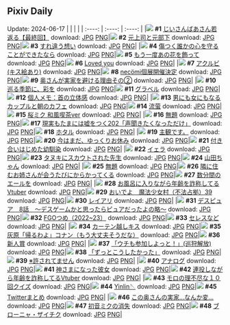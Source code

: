 ## Pixiv Daily
Update: 2024-06-17
|      |      |      |
| :----: | :----: | :----: |
|![](https://pixiv.microyu.workers.dev/c/240x480/img-master/img/2024/06/15/12/57/10/119650997_p0_master1200.jpg) **#1** [じいさんばあさん若返る【最終回】](https://www.pixiv.net/artworks/119650997) download: [JPG](https://pixiv.microyu.workers.dev/img-original/img/2024/06/15/12/57/10/119650997_p0.jpg) [PNG](https://pixiv.microyu.workers.dev/img-original/img/2024/06/15/12/57/10/119650997_p0.png)|![](https://pixiv.microyu.workers.dev/c/240x480/img-master/img/2024/06/15/00/03/16/119640302_p0_master1200.jpg) **#2** [元上司と元部下](https://www.pixiv.net/artworks/119640302) download: [JPG](https://pixiv.microyu.workers.dev/img-original/img/2024/06/15/00/03/16/119640302_p0.jpg) [PNG](https://pixiv.microyu.workers.dev/img-original/img/2024/06/15/00/03/16/119640302_p0.png)|![](https://pixiv.microyu.workers.dev/c/240x480/img-master/img/2024/06/15/00/00/27/119639966_p0_master1200.jpg) **#3** [すれ違う想い](https://www.pixiv.net/artworks/119639966) download: [JPG](https://pixiv.microyu.workers.dev/img-original/img/2024/06/15/00/00/27/119639966_p0.jpg) [PNG](https://pixiv.microyu.workers.dev/img-original/img/2024/06/15/00/00/27/119639966_p0.png)|
|![](https://pixiv.microyu.workers.dev/c/240x480/img-master/img/2024/06/15/00/00/31/119639984_p0_master1200.jpg) **#4** [傷つく誰かの心を守ることができたなら](https://www.pixiv.net/artworks/119639984) download: [JPG](https://pixiv.microyu.workers.dev/img-original/img/2024/06/15/00/00/31/119639984_p0.jpg) [PNG](https://pixiv.microyu.workers.dev/img-original/img/2024/06/15/00/00/31/119639984_p0.png)|![](https://pixiv.microyu.workers.dev/c/240x480/img-master/img/2024/06/16/00/01/08/119671898_p0_master1200.jpg) **#5** [もう一度あの花を飾って](https://www.pixiv.net/artworks/119671898) download: [JPG](https://pixiv.microyu.workers.dev/img-original/img/2024/06/16/00/01/08/119671898_p0.jpg) [PNG](https://pixiv.microyu.workers.dev/img-original/img/2024/06/16/00/01/08/119671898_p0.png)|![](https://pixiv.microyu.workers.dev/c/240x480/img-master/img/2024/06/15/00/08/44/119640555_p0_master1200.jpg) **#6** [Loved you](https://www.pixiv.net/artworks/119640555) download: [JPG](https://pixiv.microyu.workers.dev/img-original/img/2024/06/15/00/08/44/119640555_p0.jpg) [PNG](https://pixiv.microyu.workers.dev/img-original/img/2024/06/15/00/08/44/119640555_p0.png)|
|![](https://pixiv.microyu.workers.dev/c/240x480/img-master/img/2024/06/15/14/28/24/119655329_p0_master1200.jpg) **#7** [アクルビ(キス絵あり)](https://www.pixiv.net/artworks/119655329) download: [JPG](https://pixiv.microyu.workers.dev/img-original/img/2024/06/15/14/28/24/119655329_p0.jpg) [PNG](https://pixiv.microyu.workers.dev/img-original/img/2024/06/15/14/28/24/119655329_p0.png)|![](https://pixiv.microyu.workers.dev/c/240x480/img-master/img/2024/06/15/00/00/29/119639975_p0_master1200.jpg) **#8** [necömi個展開催決定](https://www.pixiv.net/artworks/119639975) download: [JPG](https://pixiv.microyu.workers.dev/img-original/img/2024/06/15/00/00/29/119639975_p0.jpg) [PNG](https://pixiv.microyu.workers.dev/img-original/img/2024/06/15/00/00/29/119639975_p0.png)|![](https://pixiv.microyu.workers.dev/c/240x480/img-master/img/2024/06/15/00/07/04/119640552_p0_master1200.jpg) **#9** [奥さんが実家を避ける理由その②](https://www.pixiv.net/artworks/119640552) download: [JPG](https://pixiv.microyu.workers.dev/img-original/img/2024/06/15/00/07/04/119640552_p0.jpg) [PNG](https://pixiv.microyu.workers.dev/img-original/img/2024/06/15/00/07/04/119640552_p0.png)|
|![](https://pixiv.microyu.workers.dev/c/240x480/img-master/img/2024/06/16/10/49/33/119683453_p0_master1200.jpg) **#10** [巡る季節に、彩を](https://www.pixiv.net/artworks/119683453) download: [JPG](https://pixiv.microyu.workers.dev/img-original/img/2024/06/16/10/49/33/119683453_p0.jpg) [PNG](https://pixiv.microyu.workers.dev/img-original/img/2024/06/16/10/49/33/119683453_p0.png)|![](https://pixiv.microyu.workers.dev/c/240x480/img-master/img/2024/06/15/17/31/01/119659249_p0_master1200.jpg) **#11** [グラベル](https://www.pixiv.net/artworks/119659249) download: [JPG](https://pixiv.microyu.workers.dev/img-original/img/2024/06/15/17/31/01/119659249_p0.jpg) [PNG](https://pixiv.microyu.workers.dev/img-original/img/2024/06/15/17/31/01/119659249_p0.png)|![](https://pixiv.microyu.workers.dev/c/240x480/img-master/img/2024/06/15/06/00/10/119646629_p0_master1200.jpg) **#12** [個人メモ：首の立体感](https://www.pixiv.net/artworks/119646629) download: [JPG](https://pixiv.microyu.workers.dev/img-original/img/2024/06/15/06/00/10/119646629_p0.jpg) [PNG](https://pixiv.microyu.workers.dev/img-original/img/2024/06/15/06/00/10/119646629_p0.png)|
|![](https://pixiv.microyu.workers.dev/c/240x480/img-master/img/2024/06/16/00/01/55/119672001_p0_master1200.jpg) **#13** [男にも女にもなるカップルと朝のカフェ](https://www.pixiv.net/artworks/119672001) download: [JPG](https://pixiv.microyu.workers.dev/img-original/img/2024/06/16/00/01/55/119672001_p0.jpg) [PNG](https://pixiv.microyu.workers.dev/img-original/img/2024/06/16/00/01/55/119672001_p0.png)|![](https://pixiv.microyu.workers.dev/c/240x480/img-master/img/2024/06/15/00/02/24/119640233_p0_master1200.jpg) **#14** [流萤](https://www.pixiv.net/artworks/119640233) download: [JPG](https://pixiv.microyu.workers.dev/img-original/img/2024/06/15/00/02/24/119640233_p0.jpg) [PNG](https://pixiv.microyu.workers.dev/img-original/img/2024/06/15/00/02/24/119640233_p0.png)|![](https://pixiv.microyu.workers.dev/c/240x480/img-master/img/2024/06/15/00/01/09/119640093_p0_master1200.jpg) **#15** [桜ミク 和風喫茶ver](https://www.pixiv.net/artworks/119640093) download: [JPG](https://pixiv.microyu.workers.dev/img-original/img/2024/06/15/00/01/09/119640093_p0.jpg) [PNG](https://pixiv.microyu.workers.dev/img-original/img/2024/06/15/00/01/09/119640093_p0.png)|
|![](https://pixiv.microyu.workers.dev/c/240x480/img-master/img/2024/06/16/17/30/06/119692892_p0_master1200.jpg) **#16** [無題](https://www.pixiv.net/artworks/119692892) download: [JPG](https://pixiv.microyu.workers.dev/img-original/img/2024/06/16/17/30/06/119692892_p0.jpg) [PNG](https://pixiv.microyu.workers.dev/img-original/img/2024/06/16/17/30/06/119692892_p0.png)|![](https://pixiv.microyu.workers.dev/c/240x480/img-master/img/2024/06/16/18/01/04/119693924_p0_master1200.jpg) **#17** [現実もたまには嘘をつく202「声聞きたくなっただけ」](https://www.pixiv.net/artworks/119693924) download: [JPG](https://pixiv.microyu.workers.dev/img-original/img/2024/06/16/18/01/04/119693924_p0.jpg) [PNG](https://pixiv.microyu.workers.dev/img-original/img/2024/06/16/18/01/04/119693924_p0.png)|![](https://pixiv.microyu.workers.dev/c/240x480/img-master/img/2024/06/15/01/00/03/119642269_p0_master1200.jpg) **#18** [ホタル](https://www.pixiv.net/artworks/119642269) download: [JPG](https://pixiv.microyu.workers.dev/img-original/img/2024/06/15/01/00/03/119642269_p0.jpg) [PNG](https://pixiv.microyu.workers.dev/img-original/img/2024/06/15/01/00/03/119642269_p0.png)|
|![](https://pixiv.microyu.workers.dev/c/240x480/img-master/img/2024/06/15/22/43/59/119669061_p0_master1200.jpg) **#19** [主観です。](https://www.pixiv.net/artworks/119669061) download: [JPG](https://pixiv.microyu.workers.dev/img-original/img/2024/06/15/22/43/59/119669061_p0.jpg) [PNG](https://pixiv.microyu.workers.dev/img-original/img/2024/06/15/22/43/59/119669061_p0.png)|![](https://pixiv.microyu.workers.dev/c/240x480/img-master/img/2024/06/15/19/37/10/119662749_p0_master1200.jpg) **#20** [今はまだ、ゆっくりお休み](https://www.pixiv.net/artworks/119662749) download: [JPG](https://pixiv.microyu.workers.dev/img-original/img/2024/06/15/19/37/10/119662749_p0.jpg) [PNG](https://pixiv.microyu.workers.dev/img-original/img/2024/06/15/19/37/10/119662749_p0.png)|![](https://pixiv.microyu.workers.dev/c/240x480/img-master/img/2024/06/15/00/03/13/119640294_p0_master1200.jpg) **#21** [付き合いはじめた幼馴染](https://www.pixiv.net/artworks/119640294) download: [JPG](https://pixiv.microyu.workers.dev/img-original/img/2024/06/15/00/03/13/119640294_p0.jpg) [PNG](https://pixiv.microyu.workers.dev/img-original/img/2024/06/15/00/03/13/119640294_p0.png)|
|![](https://pixiv.microyu.workers.dev/c/240x480/img-master/img/2024/06/16/00/16/11/119672721_p0_master1200.jpg) **#22** [イェラ](https://www.pixiv.net/artworks/119672721) download: [JPG](https://pixiv.microyu.workers.dev/img-original/img/2024/06/16/00/16/11/119672721_p0.jpg) [PNG](https://pixiv.microyu.workers.dev/img-original/img/2024/06/16/00/16/11/119672721_p0.png)|![](https://pixiv.microyu.workers.dev/c/240x480/img-master/img/2024/06/16/00/04/49/119672224_p0_master1200.jpg) **#23** [タヌキにスカウトされた先生](https://www.pixiv.net/artworks/119672224) download: [JPG](https://pixiv.microyu.workers.dev/img-original/img/2024/06/16/00/04/49/119672224_p0.jpg) [PNG](https://pixiv.microyu.workers.dev/img-original/img/2024/06/16/00/04/49/119672224_p0.png)|![](https://pixiv.microyu.workers.dev/c/240x480/img-master/img/2024/06/15/00/02/14/119640217_p0_master1200.jpg) **#24** [山田ちゃん](https://www.pixiv.net/artworks/119640217) download: [JPG](https://pixiv.microyu.workers.dev/img-original/img/2024/06/15/00/02/14/119640217_p0.jpg) [PNG](https://pixiv.microyu.workers.dev/img-original/img/2024/06/15/00/02/14/119640217_p0.png)|
|![](https://pixiv.microyu.workers.dev/c/240x480/img-master/img/2024/06/15/18/25/13/119660806_p0_master1200.jpg) **#25** [無題](https://www.pixiv.net/artworks/119660806) download: [JPG](https://pixiv.microyu.workers.dev/img-original/img/2024/06/15/18/25/13/119660806_p0.jpg) [PNG](https://pixiv.microyu.workers.dev/img-original/img/2024/06/15/18/25/13/119660806_p0.png)|![](https://pixiv.microyu.workers.dev/c/240x480/img-master/img/2024/06/16/00/22/09/119672934_p0_master1200.jpg) **#26** [隣に住むお姉さんが会うたびにからかってくる](https://www.pixiv.net/artworks/119672934) download: [JPG](https://pixiv.microyu.workers.dev/img-original/img/2024/06/16/00/22/09/119672934_p0.jpg) [PNG](https://pixiv.microyu.workers.dev/img-original/img/2024/06/16/00/22/09/119672934_p0.png)|![](https://pixiv.microyu.workers.dev/c/240x480/img-master/img/2024/06/15/00/56/41/119642181_p0_master1200.jpg) **#27** [数分間のエールを](https://www.pixiv.net/artworks/119642181) download: [JPG](https://pixiv.microyu.workers.dev/img-original/img/2024/06/15/00/56/41/119642181_p0.jpg) [PNG](https://pixiv.microyu.workers.dev/img-original/img/2024/06/15/00/56/41/119642181_p0.png)|
|![](https://pixiv.microyu.workers.dev/c/240x480/img-master/img/2024/06/15/21/09/13/119665679_p0_master1200.jpg) **#28** [お風呂に入りながら年齢を詐称してるVtuber](https://www.pixiv.net/artworks/119665679) download: [JPG](https://pixiv.microyu.workers.dev/img-original/img/2024/06/15/21/09/13/119665679_p0.jpg) [PNG](https://pixiv.microyu.workers.dev/img-original/img/2024/06/15/21/09/13/119665679_p0.png)|![](https://pixiv.microyu.workers.dev/c/240x480/img-master/img/2024/06/15/13/37/08/119654272_p0_master1200.jpg) **#29** [おいでよ　魔法少女村（不法占拠）39](https://www.pixiv.net/artworks/119654272) download: [JPG](https://pixiv.microyu.workers.dev/img-original/img/2024/06/15/13/37/08/119654272_p0.jpg) [PNG](https://pixiv.microyu.workers.dev/img-original/img/2024/06/15/13/37/08/119654272_p0.png)|![](https://pixiv.microyu.workers.dev/c/240x480/img-master/img/2024/06/16/00/04/24/119672200_p0_master1200.jpg) **#30** [レイアリ](https://www.pixiv.net/artworks/119672200) download: [JPG](https://pixiv.microyu.workers.dev/img-original/img/2024/06/16/00/04/24/119672200_p0.jpg) [PNG](https://pixiv.microyu.workers.dev/img-original/img/2024/06/16/00/04/24/119672200_p0.png)|
|![](https://pixiv.microyu.workers.dev/c/240x480/img-master/img/2024/06/16/14/37/49/119688601_p0_master1200.jpg) **#31** [デスピュア　8話　〜デスゲームかと思ったらピュアだったよの略〜](https://www.pixiv.net/artworks/119688601) download: [JPG](https://pixiv.microyu.workers.dev/img-original/img/2024/06/16/14/37/49/119688601_p0.jpg) [PNG](https://pixiv.microyu.workers.dev/img-original/img/2024/06/16/14/37/49/119688601_p0.png)|![](https://pixiv.microyu.workers.dev/c/240x480/img-master/img/2024/06/15/00/06/43/119640540_p0_master1200.jpg) **#32** [FGOつめ（2022~23）](https://www.pixiv.net/artworks/119640540) download: [JPG](https://pixiv.microyu.workers.dev/img-original/img/2024/06/15/00/06/43/119640540_p0.jpg) [PNG](https://pixiv.microyu.workers.dev/img-original/img/2024/06/15/00/06/43/119640540_p0.png)|![](https://pixiv.microyu.workers.dev/c/240x480/img-master/img/2024/06/15/19/18/45/119659700_p0_master1200.jpg) **#33** [セレスなど](https://www.pixiv.net/artworks/119659700) download: [JPG](https://pixiv.microyu.workers.dev/img-original/img/2024/06/15/19/18/45/119659700_p0.jpg) [PNG](https://pixiv.microyu.workers.dev/img-original/img/2024/06/15/19/18/45/119659700_p0.png)|
|![](https://pixiv.microyu.workers.dev/c/240x480/img-master/img/2024/06/15/19/23/33/119662394_p0_master1200.jpg) **#34** [カーテン越しキス](https://www.pixiv.net/artworks/119662394) download: [JPG](https://pixiv.microyu.workers.dev/img-original/img/2024/06/15/19/23/33/119662394_p0.jpg) [PNG](https://pixiv.microyu.workers.dev/img-original/img/2024/06/15/19/23/33/119662394_p0.png)|![](https://pixiv.microyu.workers.dev/c/240x480/img-master/img/2024/06/15/16/26/44/119657781_p0_master1200.jpg) **#35** [灰原「帰るわよ」コナン（もう大丈夫そうだな）](https://www.pixiv.net/artworks/119657781) download: [JPG](https://pixiv.microyu.workers.dev/img-original/img/2024/06/15/16/26/44/119657781_p0.jpg) [PNG](https://pixiv.microyu.workers.dev/img-original/img/2024/06/15/16/26/44/119657781_p0.png)|![](https://pixiv.microyu.workers.dev/c/240x480/img-master/img/2024/06/16/00/13/02/119672604_p0_master1200.jpg) **#36** [新人賞](https://www.pixiv.net/artworks/119672604) download: [JPG](https://pixiv.microyu.workers.dev/img-original/img/2024/06/16/00/13/02/119672604_p0.jpg) [PNG](https://pixiv.microyu.workers.dev/img-original/img/2024/06/16/00/13/02/119672604_p0.png)|
|![](https://pixiv.microyu.workers.dev/c/240x480/img-master/img/2024/06/15/21/43/44/119666889_p0_master1200.jpg) **#37** [「ウチも参加しよっと！」(巡狩解放)](https://www.pixiv.net/artworks/119666889) download: [JPG](https://pixiv.microyu.workers.dev/img-original/img/2024/06/15/21/43/44/119666889_p0.jpg) [PNG](https://pixiv.microyu.workers.dev/img-original/img/2024/06/15/21/43/44/119666889_p0.png)|![](https://pixiv.microyu.workers.dev/c/240x480/img-master/img/2024/06/15/00/56/40/119642180_p0_master1200.jpg) **#38** [「ずっとこうしたかった」](https://www.pixiv.net/artworks/119642180) download: [JPG](https://pixiv.microyu.workers.dev/img-original/img/2024/06/15/00/56/40/119642180_p0.jpg) [PNG](https://pixiv.microyu.workers.dev/img-original/img/2024/06/15/00/56/40/119642180_p0.png)|![](https://pixiv.microyu.workers.dev/c/240x480/img-master/img/2024/06/15/05/22/23/119640026_p0_master1200.jpg) **#39** [※許されてません](https://www.pixiv.net/artworks/119640026) download: [JPG](https://pixiv.microyu.workers.dev/img-original/img/2024/06/15/05/22/23/119640026_p0.jpg) [PNG](https://pixiv.microyu.workers.dev/img-original/img/2024/06/15/05/22/23/119640026_p0.png)|
|![](https://pixiv.microyu.workers.dev/c/240x480/img-master/img/2024/06/15/00/09/59/119640675_p0_master1200.jpg) **#40** [アナログ](https://www.pixiv.net/artworks/119640675) download: [JPG](https://pixiv.microyu.workers.dev/img-original/img/2024/06/15/00/09/59/119640675_p0.jpg) [PNG](https://pixiv.microyu.workers.dev/img-original/img/2024/06/15/00/09/59/119640675_p0.png)|![](https://pixiv.microyu.workers.dev/c/240x480/img-master/img/2024/06/16/19/38/00/119697045_p0_master1200.jpg) **#41** [神さまになった彼女](https://www.pixiv.net/artworks/119697045) download: [JPG](https://pixiv.microyu.workers.dev/img-original/img/2024/06/16/19/38/00/119697045_p0.jpg) [PNG](https://pixiv.microyu.workers.dev/img-original/img/2024/06/16/19/38/00/119697045_p0.png)|![](https://pixiv.microyu.workers.dev/c/240x480/img-master/img/2024/06/16/20/08/35/119698111_p0_master1200.jpg) **#42** [連投しながら年齢を詐称してるVtuber](https://www.pixiv.net/artworks/119698111) download: [JPG](https://pixiv.microyu.workers.dev/img-original/img/2024/06/16/20/08/35/119698111_p0.jpg) [PNG](https://pixiv.microyu.workers.dev/img-original/img/2024/06/16/20/08/35/119698111_p0.png)|
|![](https://pixiv.microyu.workers.dev/c/240x480/img-master/img/2024/06/16/09/00/03/119681367_p0_master1200.jpg) **#43** [モロの理不尽な１０回クイズ](https://www.pixiv.net/artworks/119681367) download: [JPG](https://pixiv.microyu.workers.dev/img-original/img/2024/06/16/09/00/03/119681367_p0.jpg) [PNG](https://pixiv.microyu.workers.dev/img-original/img/2024/06/16/09/00/03/119681367_p0.png)|![](https://pixiv.microyu.workers.dev/c/240x480/img-master/img/2024/06/16/20/04/27/119697957_p0_master1200.jpg) **#44** [Yinlin🪡](https://www.pixiv.net/artworks/119697957) download: [JPG](https://pixiv.microyu.workers.dev/img-original/img/2024/06/16/20/04/27/119697957_p0.jpg) [PNG](https://pixiv.microyu.workers.dev/img-original/img/2024/06/16/20/04/27/119697957_p0.png)|![](https://pixiv.microyu.workers.dev/c/240x480/img-master/img/2024/06/15/15/26/01/119656486_p0_master1200.jpg) **#45** [Twitterまとめ](https://www.pixiv.net/artworks/119656486) download: [JPG](https://pixiv.microyu.workers.dev/img-original/img/2024/06/15/15/26/01/119656486_p0.jpg) [PNG](https://pixiv.microyu.workers.dev/img-original/img/2024/06/15/15/26/01/119656486_p0.png)|
|![](https://pixiv.microyu.workers.dev/c/240x480/img-master/img/2024/06/16/00/00/40/119671831_p0_master1200.jpg) **#46** [この奥さんの実家…なんか変…](https://www.pixiv.net/artworks/119671831) download: [JPG](https://pixiv.microyu.workers.dev/img-original/img/2024/06/16/00/00/40/119671831_p0.jpg) [PNG](https://pixiv.microyu.workers.dev/img-original/img/2024/06/16/00/00/40/119671831_p0.png)|![](https://pixiv.microyu.workers.dev/c/240x480/img-master/img/2024/06/15/17/30/04/119659211_p0_master1200.jpg) **#47** [初音ミクの消失](https://www.pixiv.net/artworks/119659211) download: [JPG](https://pixiv.microyu.workers.dev/img-original/img/2024/06/15/17/30/04/119659211_p0.jpg) [PNG](https://pixiv.microyu.workers.dev/img-original/img/2024/06/15/17/30/04/119659211_p0.png)|![](https://pixiv.microyu.workers.dev/c/240x480/img-master/img/2024/06/15/00/00/45/119640028_p0_master1200.jpg) **#48** [ブローニャ・ザイチク](https://www.pixiv.net/artworks/119640028) download: [JPG](https://pixiv.microyu.workers.dev/img-original/img/2024/06/15/00/00/45/119640028_p0.jpg) [PNG](https://pixiv.microyu.workers.dev/img-original/img/2024/06/15/00/00/45/119640028_p0.png)|
